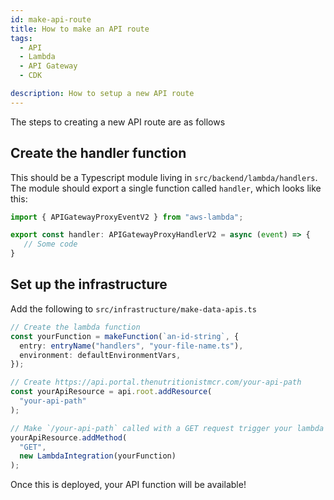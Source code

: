 ```yaml
---
id: make-api-route
title: How to make an API route
tags:
  - API
  - Lambda
  - API Gateway
  - CDK

description: How to setup a new API route
---
```


The steps to creating a new API route are as follows

## Create the handler function

This should be a Typescript module living in `src/backend/lambda/handlers`. The module should export a single function called `handler`, which looks like this:

```TypeScript
import { APIGatewayProxyEventV2 } from "aws-lambda";

export const handler: APIGatewayProxyHandlerV2 = async (event) => {
   // Some code
}
```

## Set up the infrastructure

Add the following to `src/infrastructure/make-data-apis.ts`

```TypeScript
// Create the lambda function
const yourFunction = makeFunction(`an-id-string`, {
  entry: entryName("handlers", "your-file-name.ts"),
  environment: defaultEnvironmentVars,
});

// Create https://api.portal.thenutritionistmcr.com/your-api-path
const yourApiResource = api.root.addResource(
  "your-api-path"
);

// Make `/your-api-path` called with a GET request trigger your lambda function
yourApiResource.addMethod(
  "GET",
  new LambdaIntegration(yourFunction)
);
```

Once this is deployed, your API function will be available!
